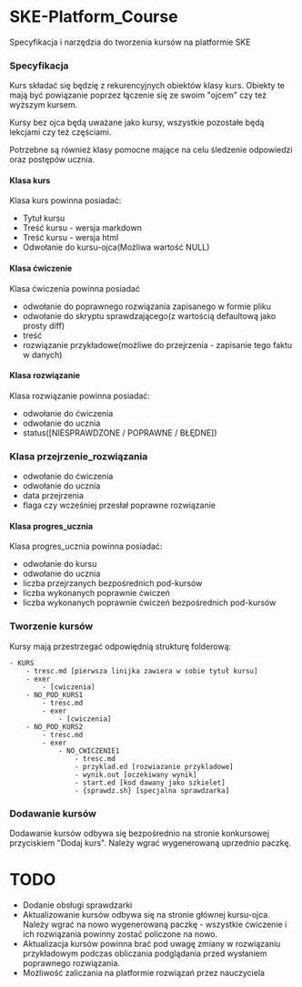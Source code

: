 # SKE-Platform_Course
Specyfikacja i narzędzia do tworzenia kursów na platformie SKE


### Specyfikacja
Kurs składać się będzię z rekurencyjnych obiektów klasy kurs.
Obiekty te mają być powiązanie poprzez łączenie się ze swoim "ojcem" czy też wyższym kursem.

Kursy bez ojca będą uważane jako kursy, wszystkie pozostałe będą lekcjami czy też częściami.

Potrzebne są również klasy pomocne mające na celu śledzenie odpowiedzi oraz postępów ucznia.

#### Klasa kurs
Klasa kurs powinna posiadać:
* Tytuł kursu
* Treść kursu - wersja markdown
* Treść kursu - wersja html
* Odwołanie do kursu-ojca(Możliwa wartość NULL)

#### Klasa ćwiczenie
Klasa ćwiczenia powinna posiadać
* odwołanie do poprawnego rozwiązania zapisanego w formie pliku
* odwołanie do skryptu sprawdzającego(z wartością defaultową jako prosty diff)
* treść
* rozwiązanie przykładowe(możliwe do przejrzenia - zapisanie tego faktu w danych)

#### Klasa rozwiązanie
Klasa rozwiązanie powinna posiadać:
* odwołanie do ćwiczenia
* odwołanie do ucznia
* status([NIESPRAWDZONE / POPRAWNE / BŁĘDNE])

### Klasa przejrzenie_rozwiązania
* odwołanie do ćwiczenia
* odwołanie do ucznia
* data przejrzenia
* flaga czy wcześniej przesłał poprawne rozwiązanie

#### Klasa progres_ucznia
Klasa progres_ucznia powinna posiadać:
* odwołanie do kursu
* odwołanie do ucznia
* liczba przejrzanych bezpośrednich pod-kursów
* liczba wykonanych poprawnie ćwiczeń
* liczba wykonanych poprawnie ćwiczeń bezpośrednich pod-kursów

### Tworzenie kursów
Kursy mają przestrzegać odpowiędnią strukturę folderową:
```
- KURS
    - tresc.md [pierwsza linijka zawiera w sobie tytuł kursu]
    - exer
        - [cwiczenia]
    - NO_POD_KURS1
        - tresc.md
        - exer
            - [cwiczenia]
    - NO_POD_KURS2
        - tresc.md
        - exer
            - NO_CWICZENIE1
                - tresc.md
                - przyklad.ed [rozwiazanie przykladowe]
                - wynik.out [oczekiwany wynik]
                - start.ed [kod dawany jako szkielet]
                - {sprawdz.sh} [specjalna sprawdzarka]
```

### Dodawanie kursów
Dodawanie kursów odbywa się bezpośrednio na stronie konkursowej przyciskiem "Dodaj kurs". Należy wgrać wygenerowaną uprzednio paczkę.

# TODO
* Dodanie obsługi sprawdzarki
* Aktualizowanie kursów odbywa się na stronie głównej kursu-ojca. Należy wgrać na nowo wygenerowaną paczkę - wszystkie ćwiczenie i ich rozwiązania powinny zostać policzone na nowo.
* Aktualizacja kursów powinna brać pod uwagę zmiany w rozwiązaniu przykładowym podczas obliczania podglądania przed wysłaniem poprawnego rozwiązania.
* Możliwość zaliczania na platformie rozwiązań przez nauczyciela
